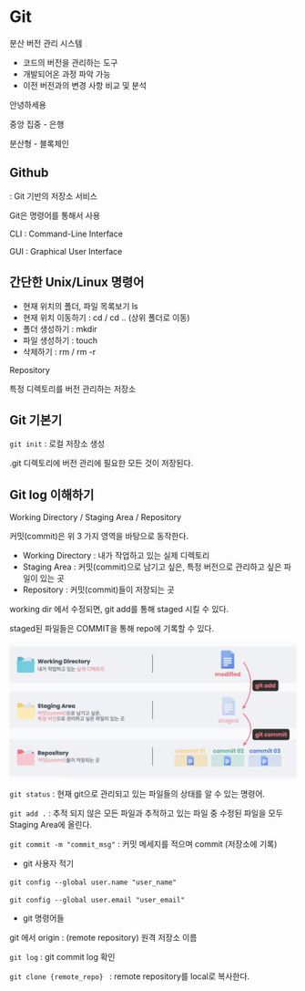 # Git

분산 버전 관리 시스템

- 코드의 버전을 관리하는 도구
- 개발되어온 과정 파악 가능
- 이전 버전과의 변경 사항 비교 및 분석

안녕하세용

중앙 집중 - 은행

분산형 - 블록체인 

## Github

: Git 기반의 저장소 서비스

Git은 명령어를 통해서 사용

CLI : Command-Line Interface

GUI : Graphical User Interface

## 간단한 Unix/Linux 명령어

- 현재 위치의 폴더, 파일 목록보기  ls
- 현재 위치 이동하기 : cd <path> / cd .. (상위 폴더로 이동)
- 폴더 생성하기 : mkdir <name>
- 파일 생성하기 : touch <name>
- 삭제하기 : rm <name> / rm -r <name>

Repository

특정 디렉토리를 버전 관리하는 저장소

## Git 기본기

`git init` : 로컬 저장소 생성

.git 디렉토리에 버전 관리에 필요한 모든 것이 저장된다.

## Git log 이해하기

Working Directory / Staging Area / Repository

커밋(commit)은 위 3 가지 영역을 바탕으로 동작한다.

- Working Directory : 내가 작업하고 있는 실제 디렉토리
- Staging Area : 커밋(commit)으로 남기고 싶은, 특정 버전으로 관리하고 싶은 파일이 있는 곳
- Repository : 커밋(commit)들이 저장되는 곳

working dir 에서 수정되면, git add를 통해 staged 시킬 수 있다.

staged된 파일들은 COMMIT을 통해 repo에 기록할 수 있다.

![image-20210909113403648](Git.assets/image-20210909113403648.png)

`git status` : 현재 git으로 관리되고 있는 파일들의 상태를 알 수 있는 명령어.

`git add .` : 추적 되지 않은 모든 파일과 추적하고 있는 파일 중 수정된 파일을 모두 Staging Area에 올린다.

`git commit -m "commit_msg"` : 커밋 메세지를 적으며 commit (저장소에 기록)

- git 사용자 적기

`git config --global user.name "user_name"`

`git config --global user.email "user_email"`

- git 명령어들

git 에서 origin : (remote repository) 원격 저장소 이름

`git log` : git commit log 확인

`git clone {remote_repo} ` :  remote repository를 local로 복사한다.

